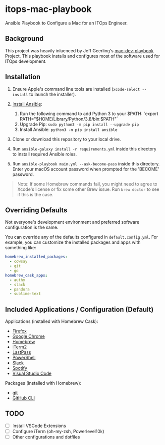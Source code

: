 # itops-mac-playbook

Ansible Playbook to Configure a Mac for an ITOps Engineer.

## Background

This project was heavily inluenced by Jeff Geerling's [mac-dev-playbook](https://github.com/geerlingguy/mac-dev-playbook) Project. This playbook installs and configures most of the software used for ITOps development.

## Installation

1. Ensure Apple's command line tools are installed (`xcode-select --install` to launch the installer).
2. [Install Ansible](https://docs.ansible.com/ansible/latest/installation_guide/index.html):

   1. Run the following command to add Python 3 to your $PATH: `export PATH="$HOME/Library/Python/3.8/bin:$PATH"`
   2. Upgrade Pip: `sudo python3 -m pip install --upgrade pip`
   3. Install Ansible: `python3 -m pip install ansible`

3. Clone or download this repository to your local drive.
4. Run `ansible-galaxy install -r requirements.yml` inside this directory to install required Ansible roles.
5. Run `ansible-playbook main.yml --ask-become-pass` inside this directory. Enter your macOS account password when prompted for the 'BECOME' password.

> Note: If some Homebrew commands fail, you might need to agree to Xcode's license or fix some other Brew issue. Run `brew doctor` to see if this is the case.

## Overriding Defaults

Not everyone's development environment and preferred software configuration is the same.

You can override any of the defaults configured in `default.config.yml`. For example, you can customize the installed packages and apps with something like:

```yaml
homebrew_installed_packages:
  - cowsay
  - git
  - go
homebrew_cask_apps:
  - authy
  - slack
  - pandora
  - sublime-text
```

## Included Applications / Configuration (Default)

Applications (installed with Homebrew Cask):

- [Firefox](https://www.mozilla.org/en-US/firefox/new/)
- [Google Chrome](https://www.google.com/chrome/)
- [Homebrew](http://brew.sh/)
- [iTerm2](https://iterm2.com/)
- [LastPass](https://www.lastpass.com/)
- [PowerShell](https://docs.microsoft.com/en-us/powershell/)
- [Slack](https://slack.com/)
- [Spotify](https://www.spotify.com/us/)
- [Visual Studio Code](https://code.visualstudio.com/)

Packages (installed with Homebrew):

- [git](https://git-scm.com/)
- [GitHub CLI](https://github.com/cli/cli)

## TODO

- [ ] Install VSCode Extensions
- [ ] Configure iTerm (oh-my-zsh, Powerlevel10k)
- [ ] Other configurations and dotfiles
